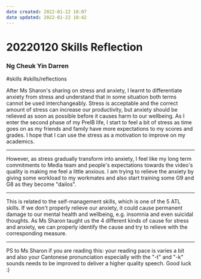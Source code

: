 ```yaml
---
date created: 2022-01-22 18:07
date updated: 2022-01-22 18:42
---
```


# 20220120 Skills Reflection

### Ng Cheuk Yin Darren

#skills #skills/reflections

After Ms Sharon's sharing on stress and anxiety, I learnt to differentiate anxiety from stress and understand that in some situation both terms cannot be used interchangeably.
Stress is acceptable and the correct amount of stress can increase our productivity, but anxiety should be relieved as soon as possible before it causes harm to our wellbeing.
As I enter the second phase of my PreIB life, I start to feel a bit of stress as time goes on as my friends and family have more expectations to my scores and grades.
I hope that I can use the stress as a motivation to improve on my academics.

---

However, as stress gradually transform into anxiety, I feel like my long term commitments to Media team and people's expectations towards the video's quality is making me feel a little anxious. I am trying to relieve the anxiety by giving some workload to my workmates and also start training some G9 and G8 as they become "dailos".

---

This is related to the self-management skills, which is one of the 5 ATL skills. If we don't properly relieve our anxiety, it could cause permanent damage to our mental health and wellbeing, e.g. insomnia and even suicidal thoughts.
As Ms Sharon taught us the 4 different kinds of cause for stress and anxiety, we can properly identify the cause and try to relieve with the corresponding measure.

---

PS to Ms Sharon if you are reading this: your reading pace is varies a bit and also your Cantonese pronunciation especially with the "-t" and "-k" sounds needs to be improved to deliver a higher quality speech. Good luck :)
